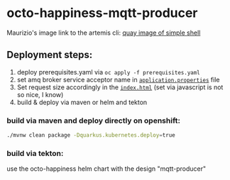 # octo-happiness-mqtt-producer

Maurizio's image link to the artemis cli: [quay image of simple shell](quay.io/mdiscepo/simple-shell)

## Deployment steps:

1. deploy prerequisites.yaml via `oc apply -f prerequisites.yaml`
1. set amq broker service acceptor name in [`application.properties`](src/main/resources/application.properties) file
1. Set request size accordingly in the [`index.html`](src/main/resources/META-INF/resources/index.html) (set via javascript is not so nice, I know)
1. build & deploy via maven or helm and tekton

### build via maven and deploy directly on openshift:
```sh
./mvnw clean package -Dquarkus.kubernetes.deploy=true
```

### build via tekton:

use the octo-happiness helm chart with the design "mqtt-producer"
